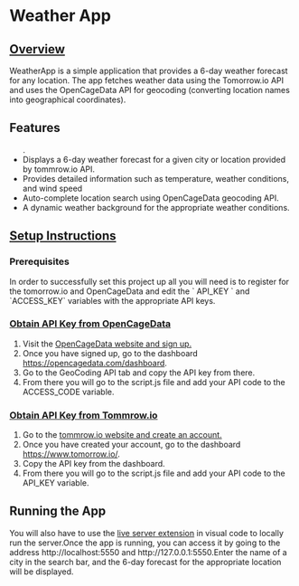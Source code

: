 <h1>Weather App</h1>

<h2><u>Overview</u></h2>
<p>WeatherApp is a simple application that provides a 6-day weather forecast for any location. The app fetches weather data using the Tomorrow.io API and uses the OpenCageData API for geocoding (converting location names into geographical coordinates).
</p>

<h2>Features</h2>
<ul>.
  <li>Displays a 6-day weather forecast for a given city or location provided by tommrow.io API.</li>
  <li>Provides detailed information such as temperature, weather conditions, and wind speed</li>
  <li>Auto-complete location search using OpenCageData geocoding API.</li>
  <li>A dynamic weather background for the appropriate weather conditions.</li>
</ul>

<h2><u>Setup Instructions</u></h2>
<h3>Prerequisites</h3>
<p> In order to successfully set this project up all you will need is to register for the tomorrow.io and OpenCageData and edit the ` API_KEY ` and `ACCESS_KEY` variables with the appropriate API keys.</p>
<h3><u>Obtain API Key from OpenCageData</u></h3>
<ol>
  <li>Visit the <a href = "https://opencagedata.com/"> OpenCageData website and sign up. </a></li>
  <li>Once you have signed up, go to the dashboard <a href="https://opencagedata.com/dashboard"> https://opencagedata.com/dashboard</a>.</li>
  <li>Go to the GeoCoding API tab and copy the API key from there.</li>
  <li>From there you will go to the script.js file and add your API code to the ACCESS_CODE variable.</li>
</ol>

<h3><u>Obtain API Key from Tommrow.io</u></h3>
<ol>
  <li>Go to the <a href = "https://www.tomorrow.io/"> tommrow.io website and create an account. </a></li>
  <li>Once you have created your account, go to the dashboard <a href = "https://www.tomorrow.io/"> https://www.tomorrow.io/</a>.</li>
  <li>Copy the API key from the dashboard.</li>
  <li>From there you will go to the script.js file and add your API code to the API_KEY variable.</li>
</ol>

<h2>Running the App</h2>
<p>You will also have to use the <a href = "https://marketplace.visualstudio.com/items?itemName=ritwickdey.LiveServer"> live server extension</a> in visual code to locally run the server.Once the app is running, you can access it by going to the address http://localhost:5550 and http://127.0.0.1:5550.Enter the name of a city in the search bar, and the 6-day forecast for the appropriate location will be displayed.</p>



